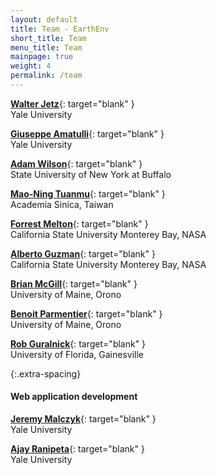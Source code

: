 ```yaml
---
layout: default
title: Team - EarthEnv
short_title: Team
menu_title: Team
mainpage: true
weight: 4
permalink: /team
---
```


[**Walter Jetz**](http://jetzlab.yale.edu/){: target="blank" }  
Yale University  

[**Giuseppe Amatulli**](http://jetzlab.yale.edu/people/giuseppe-amatulli){: target="blank" }  
Yale University  

[**Adam Wilson**](http://adamwilson.us/){: target="blank" }  
State University of New York at Buffalo  

[**Mao-Ning Tuanmu**](https://sites.google.com/site/mntuanmu/){: target="blank" }  
Academia Sinica, Taiwan  

[**Forrest Melton**](https://csumb.edu/directory/people/forrest-melton){: target="blank" }  
California State University Monterey Bay, NASA  

[**Alberto Guzman**](https://csumb.edu/directory/people/alberto-guzman){: target="blank" }  
California State University Monterey Bay, NASA  

[**Brian McGill**](http://www.brianmcgill.org/){: target="blank" }  
University of Maine, Orono  

[**Benoit Parmentier**](https://www.researchgate.net/profile/Benoit_Parmentier2){: target="blank" }  
University of Maine, Orono  

[**Rob Guralnick**](https://sites.google.com/site/robgur/){: target="blank" }  
University of Florida, Gainesville  

{:.extra-spacing}
#### Web application development

[**Jeremy Malczyk**](https://mol.org/team/){: target="blank" }  
Yale University

[**Ajay Ranipeta**](https://mol.org/team/){: target="blank" }  
Yale University




